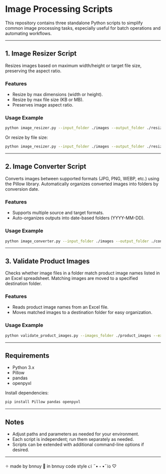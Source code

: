 
# Image Processing Scripts

This repository contains three standalone Python scripts to simplify common image processing tasks, especially useful for batch operations and automating workflows.

---

## 1. Image Resizer Script

Resizes images based on maximum width/height or target file size, preserving the aspect ratio.

### Features
- Resize by max dimensions (width or height).
- Resize by max file size (KB or MB).
- Preserves image aspect ratio.

### Usage Example

```bash
python image_resizer.py --input_folder ./images --output_folder ./resized --max_width 800 --max_height 600
```

Or resize by file size:

```bash
python image_resizer.py --input_folder ./images --output_folder ./resized --max_size_kb 200
```

---

## 2. Image Converter Script

Converts images between supported formats (JPG, PNG, WEBP, etc.) using the Pillow library. Automatically organizes converted images into folders by conversion date.

### Features
- Supports multiple source and target formats.
- Auto-organizes outputs into date-based folders (YYYY-MM-DD).

### Usage Example

```bash
python image_converter.py --input_folder ./images --output_folder ./converted --target_format png
```

---

## 3. Validate Product Images

Checks whether image files in a folder match product image names listed in an Excel spreadsheet. Matching images are moved to a specified destination folder.

### Features
- Reads product image names from an Excel file.
- Moves matched images to a destination folder for easy organization.

### Usage Example

```bash
python validate_product_images.py --images_folder ./product_images --excel_file ./products.xlsx --destination_folder ./validated_images
```

---

## Requirements

- Python 3.x
- Pillow
- pandas
- openpyxl

Install dependencies:

```bash
pip install Pillow pandas openpyxl
```

---

## Notes

- Adjust paths and parameters as needed for your environment.
- Each script is independent; run them separately as needed.
- Scripts can be extended with additional command-line options if desired.

---
✧ made by bnnuy 🐇 in bnnuy code style ૮꒰ ˶• ༝ •˶꒱ა ♡
